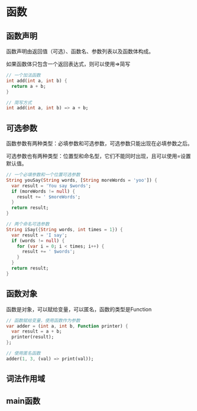 # 函数

## 函数声明

函数声明由返回值（可选）、函数名、参数列表以及函数体构成。

如果函数体只包含一个返回表达式，则可以使用=&gt;简写

```dart
// 一个加法函数
int add(int a, int b) {
  return a + b;
}

// 简写方式
int add(int a, int b) => a + b;
```

## 可选参数

函数参数有两种类型：必填参数和可选参数，可选参数只能出现在必填参数之后。

可选参数也有两种类型：位置型和命名型，它们不能同时出现，且可以使用=设置默认值。

```dart
// 一个必填参数和一个位置可选参数
String youSay(String words, [String moreWords = 'yoo']) {
  var result = 'You say $words';
  if (moreWords != null) {
    result += ' $moreWords';
  }
  return result;
}

// 两个命名可选参数
String iSay({String words, int times = 1}) {
  var result = 'I say';
  if (words != null) {
    for (var i = 0; i < times; i++) {
      result += ' $words';
    }
  }
  return result;
}
```

## 函数对象

函数是对象，可以赋给变量，可以匿名，函数的类型是Function

```dart
// 函数赋给变量，使用函数作为参数
var adder = (int a, int b, Function printer) {
  var result = a + b;
  printer(result);
};

// 使用匿名函数
adder(1, 3, (val) => print(val));
```

## 词法作用域

## main函数



